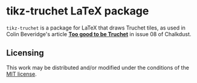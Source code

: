 # tikz-truchet LaTeX package

`tikz-truchet` is a package for LaTeX that draws Truchet tiles, as used in Colin Beveridge's article [__Too good to be Truchet__](http://chalkdustmagazine.com/features/too-good-to-be-truchet/) in issue 08 of Chalkdust.

## Licensing
This work may be distributed and/or modified under the conditions of the [MIT license](LICENSE.txt).
